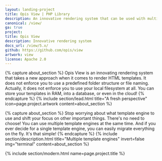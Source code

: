 ```yaml
---
layout: landing-project
title: Opis View | PHP Library
description: An innovative rendering system that can be used with multiple PHP template engines at the same time
canonical: /view/
ga: true
project:
title: Opis View
description: Innovative rendering system
docs_url: /view/5.x/
github: https://github.com/opis/view
artwork: view
license: Apache 2.0
---
```

{% capture about_section %}
Opis View is an innovating rendering system that takes a new approach when it comes to render HTML templates.
It does not enforce you to use a predefined folder structure or file naming.
Actually, it does not enforce you to use your local filesystem at all.
You can store your templates in RAM, into a database, or even in the cloud!
{% endcapture %}
{% include section/lead.html
title="A fresh perspective"
icon=page.project.artwork
content=about_section %}

{% capture about_section %}
Stop worrying about what template engine to use and shift your focus on other important things.
There's no need to choose! You can use multiple template engines at the same time.
And if you ever decide for a single template engine, you can easily migrate everything on the fly.
It's that simple!
{% endcapture %}
{% include section/description.html
title="Multiple template engines"
invert=false
img="terminal"
content=about_section %}

{% include section/modern.html name=page.project.title %}